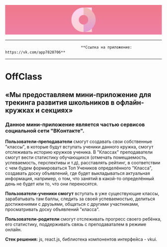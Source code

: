 ![Logo](https://github.com/Yokomide/ClassOff/raw/main/logo_large.png)
____

                                      **Ссылка на приложение: https://vk.com/app7820706**
____

# OffClass

## «Мы предоставляем мини-приложение для трекинга развития школьников в офлайн-кружках и секциях»

### Данное мини-приложение является частью сервисов социальной сети "ВКонтакте".

**Пользователи-преподаватели** смогут создавать свои собственные "классы", в которые будут вступать ученики данного кружка, смогут отслеживать историю кружков ученика.
В "Классах" преподаватели смогут вести статистику обучающихся (отмечать помещаемость, успеваемость, перспективы и т.д), расставлять рейтинг, в соответствии с чем будем формироваться Топ Учеников определённого "Класса", создавать доску объявлений, где будет выкладываться актуальная информация, например, о том, что занятий в какой-то определённый день не будет или то, что они переносятся.

**Пользователи-ученики смогут** вступать в уже существующие классы, зарабатывать там баллы, следить за своей успеваемостью, делиться достижениями с друзьями, общаться с другими участниками, просматривать доску объявлений "класса".

**Пользователи-родители** смогут отслеживать прогресс своего ребёнка, его статистику, поддерживать связь с преподаваталем в режиме онлайн.

**Стек решения:** js, react.js, библиотека компонентов интерфейса - vkui.



